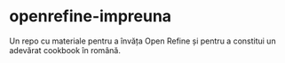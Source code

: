 # openrefine-impreuna
Un repo cu materiale pentru a învăța Open Refine și pentru a constitui un adevărat cookbook în română.
